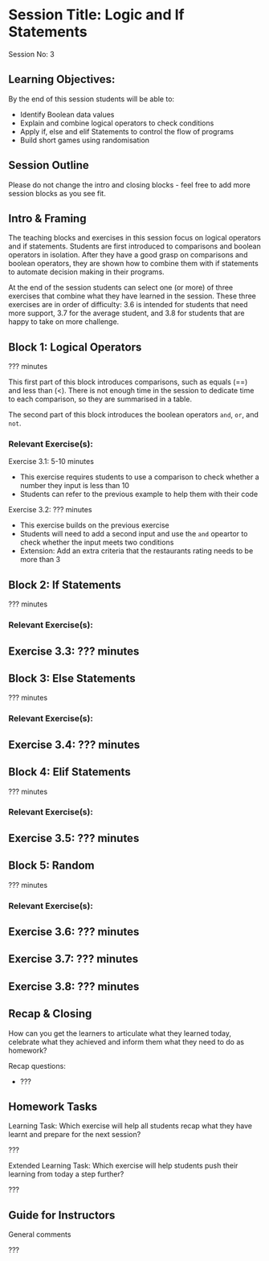 # Session Title: Logic and If Statements

Session No: 3
 
## Learning Objectives:

By the end of this session students will be able to:

- Identify Boolean data values
- Explain and combine logical operators to check conditions
- Apply if, else and elif Statements to control the flow of programs
- Build short games using randomisation


## Session Outline

Please do not change the intro and closing blocks - feel free to add more session blocks as you see fit.


## Intro & Framing

The teaching blocks and exercises in this session focus on logical operators and if statements. Students are first introduced to comparisons and boolean operators in isolation. After they have a good grasp on comparisons and boolean operators, they are shown how to combine them with if statements to automate decision making in their programs.

At the end of the session students can select one (or more) of three exercises that combine what they have learned in the session. These three exercises are in order of difficulty: 3.6 is intended for students that need more support, 3.7 for the average student, and 3.8 for students that are happy to take on more challenge. 

## Block 1: Logical Operators

??? minutes

This first part of this block introduces comparisons, such as equals (==) and less than (<). There is not enough time in the session to dedicate time to each comparison, so they are summarised in a table. 

The second part of this block introduces the boolean operators `and`, `or`, and `not`. 

### Relevant Exercise(s):

Exercise 3.1: 5-10 minutes
- This exercise requires students to use a comparison to check whether a number they input is less than 10
- Students can refer to the previous example to help them with their code

Exercise 3.2: ??? minutes
- This exercise builds on the previous exercise
- Students will need to add a second input and use the `and` opeartor to check whether the input meets two conditions
- Extension: Add an extra criteria that the restaurants rating needs to be more than 3 

## Block 2: If Statements

??? minutes


### Relevant Exercise(s):

Exercise 3.3: ??? minutes
- 

## Block 3: Else Statements

??? minutes


### Relevant Exercise(s):

Exercise 3.4: ??? minutes
- 

## Block 4: Elif Statements

??? minutes


### Relevant Exercise(s):

Exercise 3.5: ??? minutes
- 

## Block 5: Random

??? minutes


### Relevant Exercise(s):

Exercise 3.6: ??? minutes
- 

Exercise 3.7: ??? minutes
- 

Exercise 3.8: ??? minutes
- 


## Recap & Closing
How can you get the learners to articulate what they learned today, celebrate what they achieved and inform them what they need to do as homework?

Recap questions:
- ???


## Homework Tasks

Learning Task: 
Which exercise will help all students recap what they have learnt and prepare for the next session?

???


Extended Learning Task:
Which exercise will help students push their learning from today a step further?

???

## Guide for Instructors 

General comments

???
